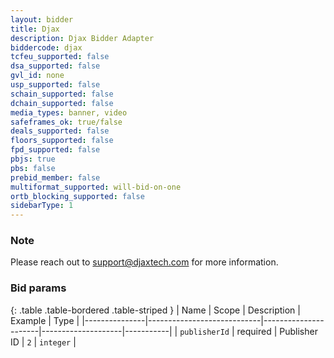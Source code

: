 ```yaml
---
layout: bidder
title: Djax
description: Djax Bidder Adapter
biddercode: djax
tcfeu_supported: false
dsa_supported: false
gvl_id: none
usp_supported: false
schain_supported: false
dchain_supported: false
media_types: banner, video
safeframes_ok: true/false
deals_supported: false
floors_supported: false
fpd_supported: false
pbjs: true
pbs: false
prebid_member: false
multiformat_supported: will-bid-on-one
ortb_blocking_supported: false
sidebarType: 1
---
```


### Note

Please reach out to <support@djaxtech.com> for more information.

### Bid params

{: .table .table-bordered .table-striped }
| Name          | Scope                      | Description          | Example            | Type      |
|---------------|----------------------------|----------------------|--------------------|-----------|
| `publisherId` |        required            |    Publisher ID      |         `2`        | `integer` |
